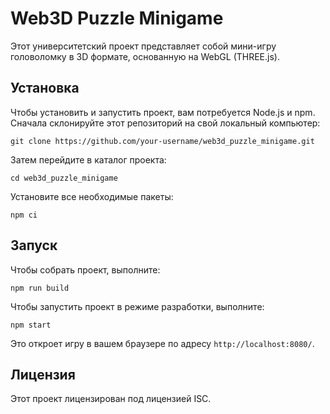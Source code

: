 # Web3D Puzzle Minigame

Этот университетский проект представляет собой мини-игру головоломку в 3D формате, основанную на WebGL (THREE.js).

## Установка

Чтобы установить и запустить проект, вам потребуется Node.js и npm. Сначала склонируйте этот репозиторий на свой локальный компьютер:

```
git clone https://github.com/your-username/web3d_puzzle_minigame.git
```

Затем перейдите в каталог проекта:

```
cd web3d_puzzle_minigame
```

Установите все необходимые пакеты:

```
npm ci
```

## Запуск

Чтобы собрать проект, выполните:

```
npm run build
```

Чтобы запустить проект в режиме разработки, выполните:

```
npm start
```

Это откроет игру в вашем браузере по адресу `http://localhost:8080/`.

## Лицензия

Этот проект лицензирован под лицензией ISC.
